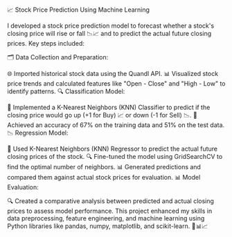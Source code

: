 📈 Stock Price Prediction Using Machine Learning

I developed a stock price prediction model to forecast whether a stock's closing price will rise or fall 📉📈 and to predict the actual future closing prices. Key steps included:

🗂️ Data Collection and Preparation:

🌐 Imported historical stock data using the Quandl API.
📊 Visualized stock price trends and calculated features like "Open - Close" and "High - Low" to identify patterns.
🔍 Classification Model:

🤖 Implemented a K-Nearest Neighbors (KNN) Classifier to predict if the closing price would go up (+1 for Buy) 📈 or down (-1 for Sell) 📉.
🎯 Achieved an accuracy of 67% on the training data and 51% on the test data.
📉 Regression Model:

🧮 Used K-Nearest Neighbors (KNN) Regressor to predict the actual future closing prices of the stock.
🔍 Fine-tuned the model using GridSearchCV to find the optimal number of neighbors.
📊 Generated predictions and compared them against actual stock prices for evaluation.
📊 Model Evaluation:

🔍 Created a comparative analysis between predicted and actual closing prices to assess model performance.
This project enhanced my skills in data preprocessing, feature engineering, and machine learning using Python libraries like pandas, numpy, matplotlib, and scikit-learn. 🚀📊📈
